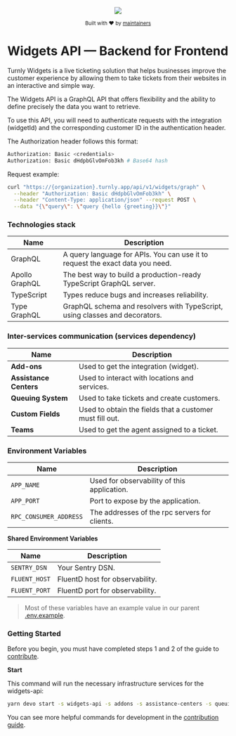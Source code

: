 <div align="center">
  <p align="center">
      <a href="https://turnly.app" target="_blank" rel="noopener">
          <img src="https://raw.githubusercontent.com/turnly/turnly/develop/docs/assets/github-header.png" />
      </a>
  </p>

  <p>
    <sub>
      Built with ❤︎ by
      <a href="/OWNERS.md">
        maintainers
      </a>
    </sub>
  </p>
</div>

# Widgets API — Backend for Frontend

Turnly Widgets is a live ticketing solution that helps businesses improve the
customer experience by allowing them to take tickets from their websites
in an interactive and simple way.

The Widgets API is a GraphQL API that offers flexibility and the ability
to define precisely the data you want to retrieve.

To use this API, you will need to authenticate requests with the integration (widgetId)
and the corresponding customer ID in the authentication header.

The Authorization header follows this format:

```sh
Authorization: Basic <credentials>
Authorization: Basic dHdpbGlvOmFob3kh # Base64 hash
```

Request example:

```sh
curl "https://{organization}.turnly.app/api/v1/widgets/graph" \
  --header "Authorization: Basic dHdpbGlvOmFob3kh" \
  --header "Content-Type: application/json" --request POST \
  --data "{\"query\": \"query {hello {greeting}}\"}"
```

### Technologies stack

| Name                                | Description                                                                   |
| ----------------------------------- | ----------------------------------------------------------------------------- |
| GraphQL                             | A query language for APIs. You can use it to request the exact data you need. |
| Apollo GraphQL                      | The best way to build a production-ready TypeScript GraphQL server.           |
| TypeScript                          | Types reduce bugs and increases reliability.                                  |
| Type GraphQL                        | GraphQL schema and resolvers with TypeScript, using classes and decorators.   |

### Inter-services communication (services dependency)

| Name                    | Description                                               |
| ----------------------- | --------------------------------------------------------- |
| **Add-ons**             | Used to get the integration (widget).                     |
| **Assistance Centers**  | Used to interact with locations and services.             |
| **Queuing System**      | Used to take tickets and create customers.                |
| **Custom Fields**       | Used to obtain the fields that a customer must fill out.  |
| **Teams**               | Used to get the agent assigned to a ticket.               |

### Environment Variables

| Name                     | Description                                    |
| ------------------------ | ---------------------------------------------- |
| `APP_NAME`               | Used for observability of this application.    |
| `APP_PORT`              | Port to expose by the application.             |
| `RPC_CONSUMER_ADDRESS`   | The addresses of the rpc servers for clients.  |

**Shared Environment Variables**

| Name                     | Description                                  |
| ------------------------ | -------------------------------------------- |
| `SENTRY_DSN`             | Your Sentry DSN.                             |
| `FLUENT_HOST`            | FluentD host for observability.              |
| `FLUENT_PORT`            | FluentD port for observability.              |

> Most of these variables have an example value in our parent [.env.example](/.env.example).

### Getting Started

Before you begin, you must have completed steps 1 and 2 of the guide to [contribute](/CONTRIBUTING.md).

**Start**

This command will run the necessary infrastructure services for the widgets-api:

```sh
yarn devo start -s widgets-api -s addons -s assistance-centers -s queuing-system -s custom-fields -s teams --verbose
```

You can see more helpful commands for development in the [contribution guide](/CONTRIBUTING.md).
